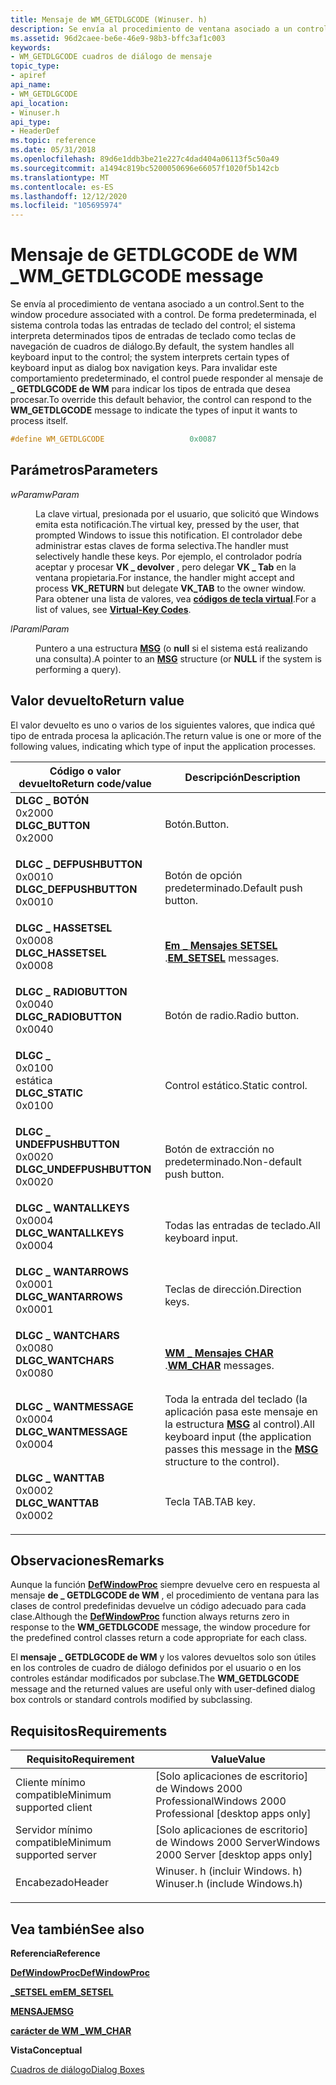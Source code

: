 ```yaml
---
title: Mensaje de WM_GETDLGCODE (Winuser. h)
description: Se envía al procedimiento de ventana asociado a un control.
ms.assetid: 96d2caee-be6e-46e9-98b3-bffc3af1c003
keywords:
- WM_GETDLGCODE cuadros de diálogo de mensaje
topic_type:
- apiref
api_name:
- WM_GETDLGCODE
api_location:
- Winuser.h
api_type:
- HeaderDef
ms.topic: reference
ms.date: 05/31/2018
ms.openlocfilehash: 89d6e1ddb3be21e227c4dad404a06113f5c50a49
ms.sourcegitcommit: a1494c819bc5200050696e66057f1020f5b142cb
ms.translationtype: MT
ms.contentlocale: es-ES
ms.lasthandoff: 12/12/2020
ms.locfileid: "105695974"
---
```

# <a name="wm_getdlgcode-message"></a><span data-ttu-id="c6722-104">Mensaje de GETDLGCODE de WM \_</span><span class="sxs-lookup"><span data-stu-id="c6722-104">WM\_GETDLGCODE message</span></span>

<span data-ttu-id="c6722-105">Se envía al procedimiento de ventana asociado a un control.</span><span class="sxs-lookup"><span data-stu-id="c6722-105">Sent to the window procedure associated with a control.</span></span> <span data-ttu-id="c6722-106">De forma predeterminada, el sistema controla todas las entradas de teclado del control; el sistema interpreta determinados tipos de entradas de teclado como teclas de navegación de cuadros de diálogo.</span><span class="sxs-lookup"><span data-stu-id="c6722-106">By default, the system handles all keyboard input to the control; the system interprets certain types of keyboard input as dialog box navigation keys.</span></span> <span data-ttu-id="c6722-107">Para invalidar este comportamiento predeterminado, el control puede responder al mensaje de **\_ GETDLGCODE de WM** para indicar los tipos de entrada que desea procesar.</span><span class="sxs-lookup"><span data-stu-id="c6722-107">To override this default behavior, the control can respond to the **WM\_GETDLGCODE** message to indicate the types of input it wants to process itself.</span></span>


```C++
#define WM_GETDLGCODE                   0x0087
```



## <a name="parameters"></a><span data-ttu-id="c6722-108">Parámetros</span><span class="sxs-lookup"><span data-stu-id="c6722-108">Parameters</span></span>

<dl> <dt>

<span data-ttu-id="c6722-109">*wParam*</span><span class="sxs-lookup"><span data-stu-id="c6722-109">*wParam*</span></span> 
</dt> <dd>

<span data-ttu-id="c6722-110">La clave virtual, presionada por el usuario, que solicitó que Windows emita esta notificación.</span><span class="sxs-lookup"><span data-stu-id="c6722-110">The virtual key, pressed by the user, that prompted Windows to issue this notification.</span></span> <span data-ttu-id="c6722-111">El controlador debe administrar estas claves de forma selectiva.</span><span class="sxs-lookup"><span data-stu-id="c6722-111">The handler must selectively handle these keys.</span></span> <span data-ttu-id="c6722-112">Por ejemplo, el controlador podría aceptar y procesar **VK \_ devolver** , pero delegar **VK \_ Tab** en la ventana propietaria.</span><span class="sxs-lookup"><span data-stu-id="c6722-112">For instance, the handler might accept and process **VK\_RETURN** but delegate **VK\_TAB** to the owner window.</span></span> <span data-ttu-id="c6722-113">Para obtener una lista de valores, vea [**códigos de tecla virtual**](/windows/desktop/inputdev/virtual-key-codes).</span><span class="sxs-lookup"><span data-stu-id="c6722-113">For a list of values, see [**Virtual-Key Codes**](/windows/desktop/inputdev/virtual-key-codes).</span></span>

</dd> <dt>

<span data-ttu-id="c6722-114">*lParam*</span><span class="sxs-lookup"><span data-stu-id="c6722-114">*lParam*</span></span> 
</dt> <dd>

<span data-ttu-id="c6722-115">Puntero a una estructura [**MSG**](/windows/win32/api/winuser/ns-winuser-msg) (o **null** si el sistema está realizando una consulta).</span><span class="sxs-lookup"><span data-stu-id="c6722-115">A pointer to an [**MSG**](/windows/win32/api/winuser/ns-winuser-msg) structure (or **NULL** if the system is performing a query).</span></span>

</dd> </dl>

## <a name="return-value"></a><span data-ttu-id="c6722-116">Valor devuelto</span><span class="sxs-lookup"><span data-stu-id="c6722-116">Return value</span></span>

<span data-ttu-id="c6722-117">El valor devuelto es uno o varios de los siguientes valores, que indica qué tipo de entrada procesa la aplicación.</span><span class="sxs-lookup"><span data-stu-id="c6722-117">The return value is one or more of the following values, indicating which type of input the application processes.</span></span>



| <span data-ttu-id="c6722-118">Código o valor devuelto</span><span class="sxs-lookup"><span data-stu-id="c6722-118">Return code/value</span></span>                                                                                                                                                | <span data-ttu-id="c6722-119">Descripción</span><span class="sxs-lookup"><span data-stu-id="c6722-119">Description</span></span>                                                                                                                |
|------------------------------------------------------------------------------------------------------------------------------------------------------------------|----------------------------------------------------------------------------------------------------------------------------|
| <dl> <span data-ttu-id="c6722-120"><dt>**DLGC \_ BOTÓN**</dt> <dt>0x2000</dt></span><span class="sxs-lookup"><span data-stu-id="c6722-120"><dt>**DLGC\_BUTTON**</dt> <dt>0x2000</dt></span></span> </dl>          | <span data-ttu-id="c6722-121">Botón.</span><span class="sxs-lookup"><span data-stu-id="c6722-121">Button.</span></span><br/>                                                                                                         |
| <dl> <span data-ttu-id="c6722-122"><dt>**DLGC \_ DEFPUSHBUTTON**</dt> <dt>0x0010</dt></span><span class="sxs-lookup"><span data-stu-id="c6722-122"><dt>**DLGC\_DEFPUSHBUTTON**</dt> <dt>0x0010</dt></span></span> </dl>   | <span data-ttu-id="c6722-123">Botón de opción predeterminado.</span><span class="sxs-lookup"><span data-stu-id="c6722-123">Default push button.</span></span><br/>                                                                                            |
| <dl> <span data-ttu-id="c6722-124"><dt>**DLGC \_ HASSETSEL**</dt> <dt>0x0008</dt></span><span class="sxs-lookup"><span data-stu-id="c6722-124"><dt>**DLGC\_HASSETSEL**</dt> <dt>0x0008</dt></span></span> </dl>       | <span data-ttu-id="c6722-125">[**Em \_ Mensajes SETSEL**](/windows/desktop/Controls/em-setsel) .</span><span class="sxs-lookup"><span data-stu-id="c6722-125">[**EM\_SETSEL**](/windows/desktop/Controls/em-setsel) messages.</span></span><br/>                                                           |
| <dl> <span data-ttu-id="c6722-126"><dt>**DLGC \_ RADIOBUTTON**</dt> <dt>0x0040</dt></span><span class="sxs-lookup"><span data-stu-id="c6722-126"><dt>**DLGC\_RADIOBUTTON**</dt> <dt>0x0040</dt></span></span> </dl>     | <span data-ttu-id="c6722-127">Botón de radio.</span><span class="sxs-lookup"><span data-stu-id="c6722-127">Radio button.</span></span><br/>                                                                                                   |
| <dl> <span data-ttu-id="c6722-128"><dt>**DLGC \_**</dt> <dt>0x0100</dt> estática</span><span class="sxs-lookup"><span data-stu-id="c6722-128"><dt>**DLGC\_STATIC**</dt> <dt>0x0100</dt></span></span> </dl>          | <span data-ttu-id="c6722-129">Control estático.</span><span class="sxs-lookup"><span data-stu-id="c6722-129">Static control.</span></span><br/>                                                                                                 |
| <dl> <span data-ttu-id="c6722-130"><dt>**DLGC \_ UNDEFPUSHBUTTON**</dt> <dt>0x0020</dt></span><span class="sxs-lookup"><span data-stu-id="c6722-130"><dt>**DLGC\_UNDEFPUSHBUTTON**</dt> <dt>0x0020</dt></span></span> </dl> | <span data-ttu-id="c6722-131">Botón de extracción no predeterminado.</span><span class="sxs-lookup"><span data-stu-id="c6722-131">Non-default push button.</span></span><br/>                                                                                        |
| <dl> <span data-ttu-id="c6722-132"><dt>**DLGC \_ WANTALLKEYS**</dt> <dt>0x0004</dt></span><span class="sxs-lookup"><span data-stu-id="c6722-132"><dt>**DLGC\_WANTALLKEYS**</dt> <dt>0x0004</dt></span></span> </dl>     | <span data-ttu-id="c6722-133">Todas las entradas de teclado.</span><span class="sxs-lookup"><span data-stu-id="c6722-133">All keyboard input.</span></span><br/>                                                                                             |
| <dl> <span data-ttu-id="c6722-134"><dt>**DLGC \_ WANTARROWS**</dt> <dt>0x0001</dt></span><span class="sxs-lookup"><span data-stu-id="c6722-134"><dt>**DLGC\_WANTARROWS**</dt> <dt>0x0001</dt></span></span> </dl>      | <span data-ttu-id="c6722-135">Teclas de dirección.</span><span class="sxs-lookup"><span data-stu-id="c6722-135">Direction keys.</span></span><br/>                                                                                                 |
| <dl> <span data-ttu-id="c6722-136"><dt>**DLGC \_ WANTCHARS**</dt> <dt>0x0080</dt></span><span class="sxs-lookup"><span data-stu-id="c6722-136"><dt>**DLGC\_WANTCHARS**</dt> <dt>0x0080</dt></span></span> </dl>       | <span data-ttu-id="c6722-137">[**WM \_ Mensajes CHAR**](/windows/desktop/inputdev/wm-char) .</span><span class="sxs-lookup"><span data-stu-id="c6722-137">[**WM\_CHAR**](/windows/desktop/inputdev/wm-char) messages.</span></span><br/>                                                                      |
| <dl> <span data-ttu-id="c6722-138"><dt>**DLGC \_ WANTMESSAGE**</dt> <dt>0x0004</dt></span><span class="sxs-lookup"><span data-stu-id="c6722-138"><dt>**DLGC\_WANTMESSAGE**</dt> <dt>0x0004</dt></span></span> </dl>     | <span data-ttu-id="c6722-139">Toda la entrada del teclado (la aplicación pasa este mensaje en la estructura [**MSG**](/windows/win32/api/winuser/ns-winuser-msg) al control).</span><span class="sxs-lookup"><span data-stu-id="c6722-139">All keyboard input (the application passes this message in the [**MSG**](/windows/win32/api/winuser/ns-winuser-msg) structure to the control).</span></span><br/> |
| <dl> <span data-ttu-id="c6722-140"><dt>**DLGC \_ WANTTAB**</dt> <dt>0x0002</dt></span><span class="sxs-lookup"><span data-stu-id="c6722-140"><dt>**DLGC\_WANTTAB**</dt> <dt>0x0002</dt></span></span> </dl>         | <span data-ttu-id="c6722-141">Tecla TAB.</span><span class="sxs-lookup"><span data-stu-id="c6722-141">TAB key.</span></span><br/>                                                                                                        |



 

## <a name="remarks"></a><span data-ttu-id="c6722-142">Observaciones</span><span class="sxs-lookup"><span data-stu-id="c6722-142">Remarks</span></span>

<span data-ttu-id="c6722-143">Aunque la función [**DefWindowProc**](/windows/desktop/api/winuser/nf-winuser-defwindowproca) siempre devuelve cero en respuesta al mensaje **de \_ GETDLGCODE de WM** , el procedimiento de ventana para las clases de control predefinidas devuelve un código adecuado para cada clase.</span><span class="sxs-lookup"><span data-stu-id="c6722-143">Although the [**DefWindowProc**](/windows/desktop/api/winuser/nf-winuser-defwindowproca) function always returns zero in response to the **WM\_GETDLGCODE** message, the window procedure for the predefined control classes return a code appropriate for each class.</span></span>

<span data-ttu-id="c6722-144">El **mensaje \_ GETDLGCODE de WM** y los valores devueltos solo son útiles en los controles de cuadro de diálogo definidos por el usuario o en los controles estándar modificados por subclase.</span><span class="sxs-lookup"><span data-stu-id="c6722-144">The **WM\_GETDLGCODE** message and the returned values are useful only with user-defined dialog box controls or standard controls modified by subclassing.</span></span>

## <a name="requirements"></a><span data-ttu-id="c6722-145">Requisitos</span><span class="sxs-lookup"><span data-stu-id="c6722-145">Requirements</span></span>



| <span data-ttu-id="c6722-146">Requisito</span><span class="sxs-lookup"><span data-stu-id="c6722-146">Requirement</span></span> | <span data-ttu-id="c6722-147">Value</span><span class="sxs-lookup"><span data-stu-id="c6722-147">Value</span></span> |
|-------------------------------------|----------------------------------------------------------------------------------------------------------|
| <span data-ttu-id="c6722-148">Cliente mínimo compatible</span><span class="sxs-lookup"><span data-stu-id="c6722-148">Minimum supported client</span></span><br/> | <span data-ttu-id="c6722-149">\[Solo aplicaciones de escritorio\] de Windows 2000 Professional</span><span class="sxs-lookup"><span data-stu-id="c6722-149">Windows 2000 Professional \[desktop apps only\]</span></span><br/>                                               |
| <span data-ttu-id="c6722-150">Servidor mínimo compatible</span><span class="sxs-lookup"><span data-stu-id="c6722-150">Minimum supported server</span></span><br/> | <span data-ttu-id="c6722-151">\[Solo aplicaciones de escritorio\] de Windows 2000 Server</span><span class="sxs-lookup"><span data-stu-id="c6722-151">Windows 2000 Server \[desktop apps only\]</span></span><br/>                                                     |
| <span data-ttu-id="c6722-152">Encabezado</span><span class="sxs-lookup"><span data-stu-id="c6722-152">Header</span></span><br/>                   | <dl> <span data-ttu-id="c6722-153"><dt>Winuser. h (incluir Windows. h)</dt></span><span class="sxs-lookup"><span data-stu-id="c6722-153"><dt>Winuser.h (include Windows.h)</dt></span></span> </dl> |



## <a name="see-also"></a><span data-ttu-id="c6722-154">Vea también</span><span class="sxs-lookup"><span data-stu-id="c6722-154">See also</span></span>

<dl> <dt>

<span data-ttu-id="c6722-155">**Referencia**</span><span class="sxs-lookup"><span data-stu-id="c6722-155">**Reference**</span></span>
</dt> <dt>

[<span data-ttu-id="c6722-156">**DefWindowProc**</span><span class="sxs-lookup"><span data-stu-id="c6722-156">**DefWindowProc**</span></span>](/windows/desktop/api/winuser/nf-winuser-defwindowproca)
</dt> <dt>

[<span data-ttu-id="c6722-157">**\_SETSEL em**</span><span class="sxs-lookup"><span data-stu-id="c6722-157">**EM\_SETSEL**</span></span>](/windows/desktop/Controls/em-setsel)
</dt> <dt>

[<span data-ttu-id="c6722-158">**MENSAJE**</span><span class="sxs-lookup"><span data-stu-id="c6722-158">**MSG**</span></span>](/windows/win32/api/winuser/ns-winuser-msg)
</dt> <dt>

[<span data-ttu-id="c6722-159">**carácter de WM \_**</span><span class="sxs-lookup"><span data-stu-id="c6722-159">**WM\_CHAR**</span></span>](/windows/desktop/inputdev/wm-char)
</dt> <dt>

<span data-ttu-id="c6722-160">**Vista**</span><span class="sxs-lookup"><span data-stu-id="c6722-160">**Conceptual**</span></span>
</dt> <dt>

[<span data-ttu-id="c6722-161">Cuadros de diálogo</span><span class="sxs-lookup"><span data-stu-id="c6722-161">Dialog Boxes</span></span>](dialog-boxes.md)
</dt> </dl>

 


